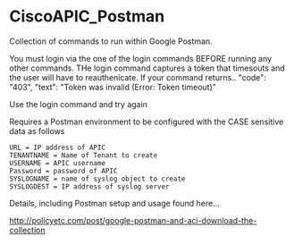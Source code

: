 # CiscoAPIC_Postman
Collection of commands to run within Google Postman.

You must login via the one of the login commands BEFORE running any other commands.  THe login command captures a token
that timesouts and the user will have to reauthenicate.  If your command returns..
	  "code": "403",
          "text": "Token was invalid (Error: Token timeout)"

Use the login command and try again

Requires a Postman environment to be configured with the CASE sensitive data as follows

	URL = IP address of APIC
	TENANTNAME = Name of Tenant to create
	USERNAME = APIC username
	Password = password of APIC
	SYSLOGNAME = name of syslog object to create
	SYSLOGDEST = IP address of syslog server

Details, including Postman setup and usage found here...

http://policyetc.com/post/google-postman-and-aci-download-the-collection




